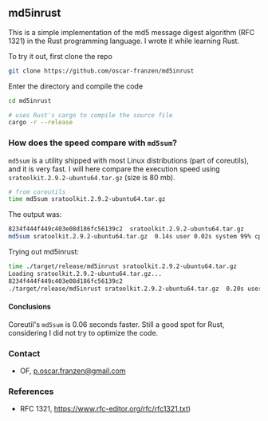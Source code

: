 ## md5inrust
This is a simple implementation of the md5 message digest algorithm
(RFC 1321) in the Rust programming language. I wrote it while learning
Rust.

To try it out, first clone the repo

```bash
git clone https://github.com/oscar-franzen/md5inrust
```

Enter the directory and compile the code
```bash
cd md5inrust

# uses Rust's cargo to compile the source file
cargo -r --release
```

### How does the speed compare with `md5sum`?
`md5sum` is a utility shipped with most Linux distributions (part of
coreutils), and it is very fast. I will here compare the execution speed using `sratoolkit.2.9.2-ubuntu64.tar.gz` (size is 80 mb).


```bash
# from coreutils
time md5sum sratoolkit.2.9.2-ubuntu64.tar.gz
```

The output was:

```bash
8234f444f449c403e08d186fc56139c2  sratoolkit.2.9.2-ubuntu64.tar.gz
md5sum sratoolkit.2.9.2-ubuntu64.tar.gz  0.14s user 0.02s system 99% cpu 0.160 total

```

Trying out md5inrust:

```bash
time ./target/release/md5inrust sratoolkit.2.9.2-ubuntu64.tar.gz
Loading sratoolkit.2.9.2-ubuntu64.tar.gz...
8234f444f449c403e08d186fc56139c2
./target/release/md5inrust sratoolkit.2.9.2-ubuntu64.tar.gz  0.20s user 0.01s system 99% cpu 0.205 total

```

#### Conclusions
Coreutil's `md5sum` is 0.06 seconds faster. Still a good spot for Rust, considering I did not try to optimize the code.

### Contact
- OF, <p.oscar.franzen@gmail.com>

### References
- RFC 1321, https://www.rfc-editor.org/rfc/rfc1321.txt)
